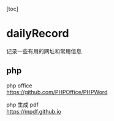 [toc]

# dailyRecord
记录一些有用的网址和常用信息

## php
php office <br>
https://github.com/PHPOffice/PHPWord

php 生成 pdf <br>
https://mpdf.github.io
